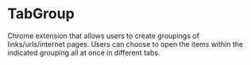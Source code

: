 TabGroup
========

Chrome extension that allows users to create groupings of links/urls/internet pages. Users can choose to open the items within the indicated grouping all at once in different tabs.
